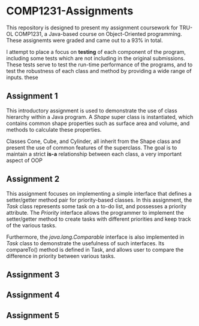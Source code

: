 # COMP1231-Assignments
This repository is designed to present my assignment coursework for TRU-OL COMP1231, a Java-based course on Object-Oriented programming.
These assignemts were graded and came out to a 93% in total.

I attempt to place a focus on **testing** of each component of the program, including some tests which are not including in the original submissions.
These tests serve to test the run-time performance of the programs, and to test the robustness of each class and method by providing a wide range
of inputs. 
these
## Assignment 1
This introductory assignment is used to demonstrate the use of class hierarchy within a Java program. A *Shape* super class is instantiated, which contains common shape properties such as surface area and volume, and methods to calculate these properties.

Classes Cone, Cube, and Cylinder, all inherit from the Shape class and present the use of common features of the superclass. The goal is to maintain a strict **is-a** relationship between each class, a very important aspect of OOP

## Assignment 2
This assignment focuses on implementing a simple interface that defines a setter/getter method pair for priority-based classes. In this assignment, the *Task* class represents some task on a to-do list, and possesses a priority attribute. The *Priority* interface allows the programmer to implement the setter/getter method to create tasks with different priorities and keep track of the various tasks.

Furthermore, the *java.lang.Comparable* interface is also implemented in *Task* class to demonstrate the usefulness of such interfaces. Its compareTo() method is defined in Task, and allows user to compare the difference in priority between various tasks.  

## Assignment 3

## Assignment 4

## Assignment 5
